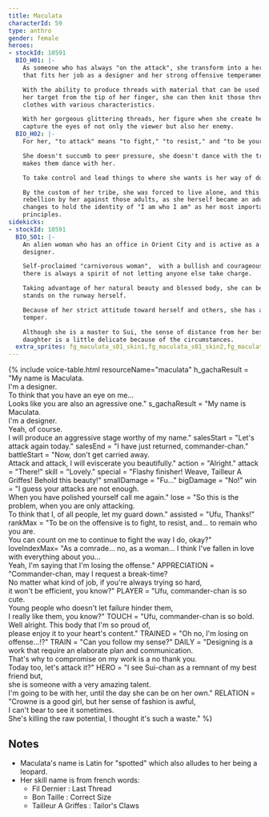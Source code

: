 ```yaml
---
title: Maculata
characterId: 59
type: anthro
gender: female
heroes:
- stockId: 10591
  BIO_H01: |-
    As someone who has always "on the attack", she transform into a hero with a form
    that fits her job as a designer and her strong offensive temperament.

    With the ability to produce threads with material that can be used to "attack"
    her target from the tip of her finger, she can then knit those threads to create
    clothes with various characteristics.

    With her gorgeous glittering threads, her figure when she create her clothes
    capture the eyes of not only the viewer but also her enemy.
  BIO_H02: |-
    For her, "to attack" means "to fight," "to resist," and "to be yourself".

    She doesn't succumb to peer pressure, she doesn't dance with the trends, she
    makes them dance with her.

    To take control and lead things to where she wants is her way of doing things.

    By the custom of her tribe, she was forced to live alone, and this bring about a
    rebellion by her against those adults, as she herself became an adult, she
    changes to hold the identity of "I am who I am" as her most important
    principles.
sidekicks:
- stockId: 10591
  BIO_S01: |-
    An alien woman who has an office in Orient City and is active as a fashion
    designer.

    Self-proclaimed "carnivorous woman",  with a bullish and courageous personality,
    there is always a spirit of not letting anyone else take charge.

    Taking advantage of her natural beauty and blessed body, she can be a model that
    stands on the runway herself.

    Because of her strict attitude toward herself and others, she has a slight
    temper.

    Although she is a master to Sui, the sense of distance from her best friend's
    daughter is a little delicate because of the circumstances.
  extra_sprites: fg_maculata_s01_skin1,fg_maculata_s01_skin2,fg_maculata_s01_skin3
---
```


{% include voice-table.html resourceName="maculata"
h_gachaResult = "My name is Maculata.<br>I'm a designer.<br>To think that you have an eye on me…<br>Looks like you are also an agressive one."
s_gachaResult = "My name is Maculata.<br>I'm a designer.<br>Yeah, of course.<br>I will produce an aggressive stage worthy of my name."
salesStart = "Let's attack again today."
salesEnd = "I have just returned, commander-chan."
battleStart = "Now, don't get carried away.<br>Attack and attack, I will eviscerate you beautifully."
action = "Alright."
attack = "There!"
skill = "Lovely."
special = "Flashy finisher! Weave, Tailleur A Griffes! Behold this beauty!"
smallDamage = "Fu…"
bigDamage = "No!"
win = "I guess your attacks are not enough.<br>When you have polished yourself call me again."
lose = "So this is the problem, when you are only attacking.<br>To think that I, of all people, let my guard down."
assisted = "Ufu, Thanks!"
rankMax = "To be on the offensive is to fight, to resist, and... to remain who you are.<br>You can count on me to continue to fight the way I do, okay?"
loveIndexMax= "As a comrade... no, as a woman... I think I've fallen in love with everything about you...<br>Yeah, I'm saying that I'm losing the offense."
APPRECIATION = "Commander-chan, may I request a break-time?<br>No matter what kind of job, if you're always trying so hard,<br>it won't be efficient, you know?"
PLAYER = "Ufu, commander-chan is so cute.<br>Young people who doesn't let failure hinder them,<br>I really like them, you know?"
TOUCH = "Ufu, commander-chan is so bold.<br>Well alright. This body that I'm so proud of,<br>please enjoy it to your heart's content."
TRAINED = "Oh no, I'm losing on offense…!?"
TRAIN = "Can you follow my sense?"
DAILY = "Designing is a work that require an elaborate plan and communication.<br>That's why to compromise on my work is a no thank you.<br>Today too, let's attack it?"
HERO =  "I see Sui-chan as a remnant of my best friend but,<br>she is someone with a very amazing talent.<br>I'm going to be with her, until the day she can be on her own."
RELATION = "Crowne is a good girl, but her sense of fashion is awful,<br>I can't bear to see it sometimes.<br>She's killing the raw potential, I thought it's such a waste."
%}

## Notes
- Maculata's name is Latin for "spotted" which also alludes to her being a leopard.
- Her skill name is from french words:
  - Fil Dernier : Last Thread
  - Bon Taille : Correct Size
  - Tailleur A Griffes : Tailor's Claws
